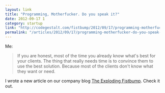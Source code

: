 ```yaml
---
layout: link
title: "Programming, Motherfucker. Do you speak it?"
date: 2012-09-17 1
category: startup
link: "http://codegestalt.com/fistbump/2012/09/17/programming-motherfucker"
permalink: "/articles/2012/09/17/programming-motherfucker-do-you-speak-it.html"
---
```


Me:

> If you are honest, most of the time you already know what's best for your clients.
> The thing that really needs time is to convince them to use the best solution.
> Because most of the clients don't know what they want or need.

I wrote a new article on our company blog [The Exploding Fistbump](http://codegestalt.com/fistbump/2012/09/17/programming-motherfucker).
Check it out.
